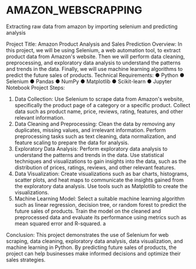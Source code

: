 # AMAZON_WEBSCRAPPING
Extracting raw data from amazon by importing selenium and predicting analysis

Project Title: Amazon Product Analysis and Sales Prediction
Overview:
In this project, we will be using Selenium, a web automation tool, to extract product data from Amazon's website. Then we will perform data cleaning, preprocessing, and exploratory data analysis to understand the patterns and trends in the data. Finally, we will use machine learning algorithms to predict the future sales of products.
Technical Requirements:
●	Python
●	Selenium
●	Pandas
●	NumPy
●	Matplotlib
●	Scikit-learn
●	Jupyter Notebook
Project Steps:
1.	Data Collection: Use Selenium to scrape data from Amazon's website, specifically the product page of a category or a specific product. Collect data such as product name, price, reviews, rating, features, and other relevant information.
2.	Data Cleaning and Preprocessing: Clean the data by removing any duplicates, missing values, and irrelevant information. Perform preprocessing tasks such as text cleaning, data normalization, and feature scaling to prepare the data for analysis.
3.	Exploratory Data Analysis: Perform exploratory data analysis to understand the patterns and trends in the data. Use statistical techniques and visualizations to gain insights into the data, such as the distribution of prices, ratings, reviews, and other relevant features.
4.	Data Visualization: Create visualizations such as bar charts, histograms, scatter plots, and heat maps to communicate the insights gained from the exploratory data analysis. Use tools such as Matplotlib to create the visualizations.
5.	Machine Learning Model: Select a suitable machine learning algorithm such as linear regression, decision tree, or random forest to predict the future sales of products. Train the model on the cleaned and preprocessed data and evaluate its performance using metrics such as mean squared error and R-squared.
a

Conclusion:
This project demonstrates the use of Selenium for web scraping, data cleaning, exploratory data analysis, data visualization, and machine learning in Python. By predicting future sales of products, the project can help businesses make informed decisions and optimize their sales strategies.

